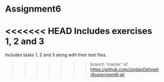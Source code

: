 # Assignment6
<<<<<<< HEAD
Includes exercises 1, 2 and 3
=======
Includes tasks 1, 2 and 3 along with their test files.
>>>>>>> branch 'master' of https://github.com/JordanDehneh/Assignment6.git
